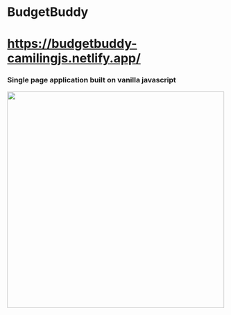 # BudgetBuddy
# https://budgetbuddy-camilingjs.netlify.app/
### Single page application built on vanilla javascript
<img src="https://media.giphy.com/media/UuqNO2hgbAMK4T6K57/giphy.gif" width="500" height="500" />
